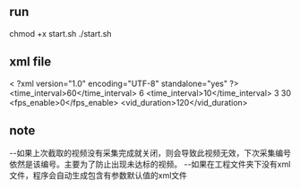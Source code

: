 ## run

chmod +x start.sh
./start.sh


## xml file

< ?xml version="1.0" encoding="UTF-8" standalone="yes" ?>
<Info num="2"> 
    <camera to="img">                        <!-- 摄像头转为jpg图片的参数 -->
        <time_interval>60</time_interval>    <!-- 采集相邻两张图片的时间间隔(s) -->
        <id>6</id>                           <!-- 上次保存的图片的最大编号 -->
    </camera>
    <camera to="vid">                        <!-- 摄像头转为jpg图片的参数 -->
        <time_interval>10</time_interval>     <!-- 截取相邻两段视频的时间间隔(s) -->
        <id>3</id>                           <!-- 上次保存的视频的最大编号 -->
        <fps>30</fps>                        <!-- 设置保存的视频的帧率 -->
        <fps_enable>0</fps_enable>           <!-- 该参数为0时，所设置的帧率有效；否则将自动设置帧率 -->
        <vid_duration>120</vid_duration>     <!-- 截取视频的时长(s) -->
    </camera>
</Info>


## note

--如果上次截取的视频没有采集完成就关闭，则会导致此视频无效，下次采集编号依然是该编号。主要为了防止出现未达标的视频。
--如果在工程文件夹下没有xml文件，程序会自动生成包含有参数默认值的xml文件

